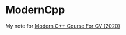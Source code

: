 # ModernCpp

My note for [Modern C++ Course For CV (2020)](https://www.ipb.uni-bonn.de/teaching/cpp-2020/tutorials/)
